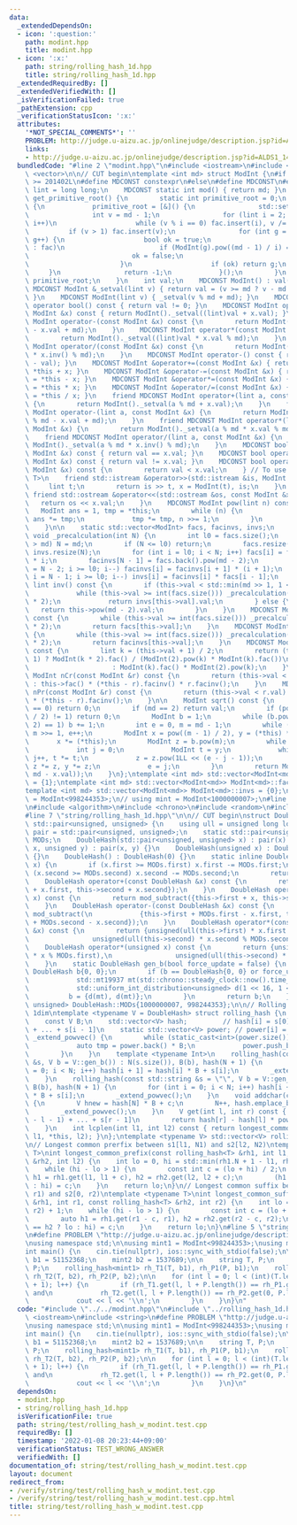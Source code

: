 ```yaml
---
data:
  _extendedDependsOn:
  - icon: ':question:'
    path: modint.hpp
    title: modint.hpp
  - icon: ':x:'
    path: string/rolling_hash_1d.hpp
    title: string/rolling_hash_1d.hpp
  _extendedRequiredBy: []
  _extendedVerifiedWith: []
  _isVerificationFailed: true
  _pathExtension: cpp
  _verificationStatusIcon: ':x:'
  attributes:
    '*NOT_SPECIAL_COMMENTS*': ''
    PROBLEM: http://judge.u-aizu.ac.jp/onlinejudge/description.jsp?id=ALDS1_14_B
    links:
    - http://judge.u-aizu.ac.jp/onlinejudge/description.jsp?id=ALDS1_14_B
  bundledCode: "#line 2 \"modint.hpp\"\n#include <iostream>\n#include <set>\n#include\
    \ <vector>\n\n// CUT begin\ntemplate <int md> struct ModInt {\n#if __cplusplus\
    \ >= 201402L\n#define MDCONST constexpr\n#else\n#define MDCONST\n#endif\n    using\
    \ lint = long long;\n    MDCONST static int mod() { return md; }\n    static int\
    \ get_primitive_root() {\n        static int primitive_root = 0;\n        if (!primitive_root)\
    \ {\n            primitive_root = [&]() {\n                std::set<int> fac;\n\
    \                int v = md - 1;\n                for (lint i = 2; i * i <= v;\
    \ i++)\n                    while (v % i == 0) fac.insert(i), v /= i;\n      \
    \          if (v > 1) fac.insert(v);\n                for (int g = 1; g < md;\
    \ g++) {\n                    bool ok = true;\n                    for (auto i\
    \ : fac)\n                        if (ModInt(g).pow((md - 1) / i) == 1) {\n  \
    \                          ok = false;\n                            break;\n \
    \                       }\n                    if (ok) return g;\n           \
    \     }\n                return -1;\n            }();\n        }\n        return\
    \ primitive_root;\n    }\n    int val;\n    MDCONST ModInt() : val(0) {}\n   \
    \ MDCONST ModInt &_setval(lint v) { return val = (v >= md ? v - md : v), *this;\
    \ }\n    MDCONST ModInt(lint v) { _setval(v % md + md); }\n    MDCONST explicit\
    \ operator bool() const { return val != 0; }\n    MDCONST ModInt operator+(const\
    \ ModInt &x) const { return ModInt()._setval((lint)val + x.val); }\n    MDCONST\
    \ ModInt operator-(const ModInt &x) const {\n        return ModInt()._setval((lint)val\
    \ - x.val + md);\n    }\n    MDCONST ModInt operator*(const ModInt &x) const {\n\
    \        return ModInt()._setval((lint)val * x.val % md);\n    }\n    MDCONST\
    \ ModInt operator/(const ModInt &x) const {\n        return ModInt()._setval((lint)val\
    \ * x.inv() % md);\n    }\n    MDCONST ModInt operator-() const { return ModInt()._setval(md\
    \ - val); }\n    MDCONST ModInt &operator+=(const ModInt &x) { return *this =\
    \ *this + x; }\n    MDCONST ModInt &operator-=(const ModInt &x) { return *this\
    \ = *this - x; }\n    MDCONST ModInt &operator*=(const ModInt &x) { return *this\
    \ = *this * x; }\n    MDCONST ModInt &operator/=(const ModInt &x) { return *this\
    \ = *this / x; }\n    friend MDCONST ModInt operator+(lint a, const ModInt &x)\
    \ {\n        return ModInt()._setval(a % md + x.val);\n    }\n    friend MDCONST\
    \ ModInt operator-(lint a, const ModInt &x) {\n        return ModInt()._setval(a\
    \ % md - x.val + md);\n    }\n    friend MDCONST ModInt operator*(lint a, const\
    \ ModInt &x) {\n        return ModInt()._setval(a % md * x.val % md);\n    }\n\
    \    friend MDCONST ModInt operator/(lint a, const ModInt &x) {\n        return\
    \ ModInt()._setval(a % md * x.inv() % md);\n    }\n    MDCONST bool operator==(const\
    \ ModInt &x) const { return val == x.val; }\n    MDCONST bool operator!=(const\
    \ ModInt &x) const { return val != x.val; }\n    MDCONST bool operator<(const\
    \ ModInt &x) const {\n        return val < x.val;\n    } // To use std::map<ModInt,\
    \ T>\n    friend std::istream &operator>>(std::istream &is, ModInt &x) {\n   \
    \     lint t;\n        return is >> t, x = ModInt(t), is;\n    }\n    MDCONST\
    \ friend std::ostream &operator<<(std::ostream &os, const ModInt &x) {\n     \
    \   return os << x.val;\n    }\n    MDCONST ModInt pow(lint n) const {\n     \
    \   ModInt ans = 1, tmp = *this;\n        while (n) {\n            if (n & 1)\
    \ ans *= tmp;\n            tmp *= tmp, n >>= 1;\n        }\n        return ans;\n\
    \    }\n\n    static std::vector<ModInt> facs, facinvs, invs;\n    MDCONST static\
    \ void _precalculation(int N) {\n        int l0 = facs.size();\n        if (N\
    \ > md) N = md;\n        if (N <= l0) return;\n        facs.resize(N), facinvs.resize(N),\
    \ invs.resize(N);\n        for (int i = l0; i < N; i++) facs[i] = facs[i - 1]\
    \ * i;\n        facinvs[N - 1] = facs.back().pow(md - 2);\n        for (int i\
    \ = N - 2; i >= l0; i--) facinvs[i] = facinvs[i + 1] * (i + 1);\n        for (int\
    \ i = N - 1; i >= l0; i--) invs[i] = facinvs[i] * facs[i - 1];\n    }\n    MDCONST\
    \ lint inv() const {\n        if (this->val < std::min(md >> 1, 1 << 21)) {\n\
    \            while (this->val >= int(facs.size())) _precalculation(facs.size()\
    \ * 2);\n            return invs[this->val].val;\n        } else {\n         \
    \   return this->pow(md - 2).val;\n        }\n    }\n    MDCONST ModInt fac()\
    \ const {\n        while (this->val >= int(facs.size())) _precalculation(facs.size()\
    \ * 2);\n        return facs[this->val];\n    }\n    MDCONST ModInt facinv() const\
    \ {\n        while (this->val >= int(facs.size())) _precalculation(facs.size()\
    \ * 2);\n        return facinvs[this->val];\n    }\n    MDCONST ModInt doublefac()\
    \ const {\n        lint k = (this->val + 1) / 2;\n        return (this->val &\
    \ 1) ? ModInt(k * 2).fac() / (ModInt(2).pow(k) * ModInt(k).fac())\n          \
    \                     : ModInt(k).fac() * ModInt(2).pow(k);\n    }\n    MDCONST\
    \ ModInt nCr(const ModInt &r) const {\n        return (this->val < r.val) ? 0\
    \ : this->fac() * (*this - r).facinv() * r.facinv();\n    }\n    MDCONST ModInt\
    \ nPr(const ModInt &r) const {\n        return (this->val < r.val) ? 0 : this->fac()\
    \ * (*this - r).facinv();\n    }\n\n    ModInt sqrt() const {\n        if (val\
    \ == 0) return 0;\n        if (md == 2) return val;\n        if (pow((md - 1)\
    \ / 2) != 1) return 0;\n        ModInt b = 1;\n        while (b.pow((md - 1) /\
    \ 2) == 1) b += 1;\n        int e = 0, m = md - 1;\n        while (m % 2 == 0)\
    \ m >>= 1, e++;\n        ModInt x = pow((m - 1) / 2), y = (*this) * x * x;\n \
    \       x *= (*this);\n        ModInt z = b.pow(m);\n        while (y != 1) {\n\
    \            int j = 0;\n            ModInt t = y;\n            while (t != 1)\
    \ j++, t *= t;\n            z = z.pow(1LL << (e - j - 1));\n            x *= z,\
    \ z *= z, y *= z;\n            e = j;\n        }\n        return ModInt(std::min(x.val,\
    \ md - x.val));\n    }\n};\ntemplate <int md> std::vector<ModInt<md>> ModInt<md>::facs\
    \ = {1};\ntemplate <int md> std::vector<ModInt<md>> ModInt<md>::facinvs = {1};\n\
    template <int md> std::vector<ModInt<md>> ModInt<md>::invs = {0};\n// using mint\
    \ = ModInt<998244353>;\n// using mint = ModInt<1000000007>;\n#line 2 \"string/rolling_hash_1d.hpp\"\
    \n#include <algorithm>\n#include <chrono>\n#include <random>\n#include <string>\n\
    #line 7 \"string/rolling_hash_1d.hpp\"\n\n// CUT begin\nstruct DoubleHash : public\
    \ std::pair<unsigned, unsigned> {\n    using ull = unsigned long long;\n    using\
    \ pair = std::pair<unsigned, unsigned>;\n    static std::pair<unsigned, unsigned>\
    \ MODs;\n    DoubleHash(std::pair<unsigned, unsigned> x) : pair(x) {}\n    DoubleHash(unsigned\
    \ x, unsigned y) : pair(x, y) {}\n    DoubleHash(unsigned x) : DoubleHash(x, x)\
    \ {}\n    DoubleHash() : DoubleHash(0) {}\n    static inline DoubleHash mod_subtract(pair\
    \ x) {\n        if (x.first >= MODs.first) x.first -= MODs.first;\n        if\
    \ (x.second >= MODs.second) x.second -= MODs.second;\n        return x;\n    }\n\
    \    DoubleHash operator+(const DoubleHash &x) const {\n        return mod_subtract({this->first\
    \ + x.first, this->second + x.second});\n    }\n    DoubleHash operator+(unsigned\
    \ x) const {\n        return mod_subtract({this->first + x, this->second + x});\n\
    \    }\n    DoubleHash operator-(const DoubleHash &x) const {\n        return\
    \ mod_subtract(\n            {this->first + MODs.first - x.first, this->second\
    \ + MODs.second - x.second});\n    }\n    DoubleHash operator*(const DoubleHash\
    \ &x) const {\n        return {unsigned(ull(this->first) * x.first % MODs.first),\n\
    \                unsigned(ull(this->second) * x.second % MODs.second)};\n    }\n\
    \    DoubleHash operator*(unsigned x) const {\n        return {unsigned(ull(this->first)\
    \ * x % MODs.first),\n                unsigned(ull(this->second) * x % MODs.second)};\n\
    \    }\n    static DoubleHash gen_b(bool force_update = false) {\n        static\
    \ DoubleHash b{0, 0};\n        if (b == DoubleHash{0, 0} or force_update) {\n\
    \            std::mt19937 mt(std::chrono::steady_clock::now().time_since_epoch().count());\n\
    \            std::uniform_int_distribution<unsigned> d(1 << 16, 1 << 29);\n  \
    \          b = {d(mt), d(mt)};\n        }\n        return b;\n    }\n};\nstd::pair<unsigned,\
    \ unsigned> DoubleHash::MODs{1000000007, 998244353};\n\n// Rolling Hash (Rabin-Karp),\
    \ 1dim\ntemplate <typename V = DoubleHash> struct rolling_hash {\n    int N;\n\
    \    const V B;\n    std::vector<V> hash;         // hash[i] = s[0] * B^(i - 1)\
    \ + ... + s[i - 1]\n    static std::vector<V> power; // power[i] = B^i\n    void\
    \ _extend_powvec() {\n        while (static_cast<int>(power.size()) <= N) {\n\
    \            auto tmp = power.back() * B;\n            power.push_back(tmp);\n\
    \        }\n    }\n    template <typename Int>\n    rolling_hash(const std::vector<Int>\
    \ &s, V b = V::gen_b()) : N(s.size()), B(b), hash(N + 1) {\n        for (int i\
    \ = 0; i < N; i++) hash[i + 1] = hash[i] * B + s[i];\n        _extend_powvec();\n\
    \    }\n    rolling_hash(const std::string &s = \"\", V b = V::gen_b()) : N(s.size()),\
    \ B(b), hash(N + 1) {\n        for (int i = 0; i < N; i++) hash[i + 1] = hash[i]\
    \ * B + s[i];\n        _extend_powvec();\n    }\n    void addchar(const char &c)\
    \ {\n        V hnew = hash[N] * B + c;\n        N++, hash.emplace_back(hnew);\n\
    \        _extend_powvec();\n    }\n    V get(int l, int r) const { // s[l] * B^(r\
    \ - l - 1) + ... + s[r - 1]\n        return hash[r] - hash[l] * power[r - l];\n\
    \    }\n    int lcplen(int l1, int l2) const { return longest_common_prefix(*this,\
    \ l1, *this, l2); }\n};\ntemplate <typename V> std::vector<V> rolling_hash<V>::power{1};\n\
    \n// Longest common prerfix between s1[l1, N1) and s2[l2, N2)\ntemplate <typename\
    \ T>\nint longest_common_prefix(const rolling_hash<T> &rh1, int l1, const rolling_hash<T>\
    \ &rh2, int l2) {\n    int lo = 0, hi = std::min(rh1.N + 1 - l1, rh2.N + 1 - l2);\n\
    \    while (hi - lo > 1) {\n        const int c = (lo + hi) / 2;\n        auto\
    \ h1 = rh1.get(l1, l1 + c), h2 = rh2.get(l2, l2 + c);\n        (h1 == h2 ? lo\
    \ : hi) = c;\n    }\n    return lo;\n}\n// Longest common suffix between s1[0,\
    \ r1) and s2[0, r2)\ntemplate <typename T>\nint longest_common_suffix(const rolling_hash<T>\
    \ &rh1, int r1, const rolling_hash<T> &rh2, int r2) {\n    int lo = 0, hi = std::min(r1,\
    \ r2) + 1;\n    while (hi - lo > 1) {\n        const int c = (lo + hi) / 2;\n\
    \        auto h1 = rh1.get(r1 - c, r1), h2 = rh2.get(r2 - c, r2);\n        (h1\
    \ == h2 ? lo : hi) = c;\n    }\n    return lo;\n}\n#line 5 \"string/test/rolling_hash_w_modint.test.cpp\"\
    \n#define PROBLEM \"http://judge.u-aizu.ac.jp/onlinejudge/description.jsp?id=ALDS1_14_B\"\
    \nusing namespace std;\n\nusing mint1 = ModInt<998244353>;\nusing mint2 = ModInt<1000000007>;\n\
    int main() {\n    cin.tie(nullptr), ios::sync_with_stdio(false);\n\n    mint1\
    \ b1 = 51152368;\n    mint2 b2 = 1537689;\n\n    string T, P;\n    cin >> T >>\
    \ P;\n    rolling_hash<mint1> rh_T1(T, b1), rh_P1(P, b1);\n    rolling_hash<mint2>\
    \ rh_T2(T, b2), rh_P2(P, b2);\n\n    for (int l = 0; l < (int)(T.length() - P.length()\
    \ + 1); l++) {\n        if (rh_T1.get(l, l + P.length()) == rh_P1.get(0, P.length())\
    \ and\n            rh_T2.get(l, l + P.length()) == rh_P2.get(0, P.length())) {\n\
    \            cout << l << '\\n';\n        }\n    }\n}\n"
  code: "#include \"../../modint.hpp\"\n#include \"../rolling_hash_1d.hpp\"\n#include\
    \ <iostream>\n#include <string>\n#define PROBLEM \"http://judge.u-aizu.ac.jp/onlinejudge/description.jsp?id=ALDS1_14_B\"\
    \nusing namespace std;\n\nusing mint1 = ModInt<998244353>;\nusing mint2 = ModInt<1000000007>;\n\
    int main() {\n    cin.tie(nullptr), ios::sync_with_stdio(false);\n\n    mint1\
    \ b1 = 51152368;\n    mint2 b2 = 1537689;\n\n    string T, P;\n    cin >> T >>\
    \ P;\n    rolling_hash<mint1> rh_T1(T, b1), rh_P1(P, b1);\n    rolling_hash<mint2>\
    \ rh_T2(T, b2), rh_P2(P, b2);\n\n    for (int l = 0; l < (int)(T.length() - P.length()\
    \ + 1); l++) {\n        if (rh_T1.get(l, l + P.length()) == rh_P1.get(0, P.length())\
    \ and\n            rh_T2.get(l, l + P.length()) == rh_P2.get(0, P.length())) {\n\
    \            cout << l << '\\n';\n        }\n    }\n}\n"
  dependsOn:
  - modint.hpp
  - string/rolling_hash_1d.hpp
  isVerificationFile: true
  path: string/test/rolling_hash_w_modint.test.cpp
  requiredBy: []
  timestamp: '2022-01-08 20:23:44+09:00'
  verificationStatus: TEST_WRONG_ANSWER
  verifiedWith: []
documentation_of: string/test/rolling_hash_w_modint.test.cpp
layout: document
redirect_from:
- /verify/string/test/rolling_hash_w_modint.test.cpp
- /verify/string/test/rolling_hash_w_modint.test.cpp.html
title: string/test/rolling_hash_w_modint.test.cpp
---
```

